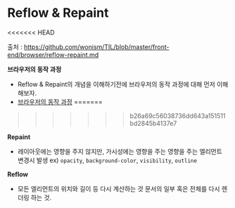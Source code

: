# Reflow & Repaint
<<<<<<< HEAD

출처 : https://github.com/wonism/TIL/blob/master/front-end/browser/reflow-repaint.md

<b>브라우저의 동작 과정</b>

- Reflow & Repaint의 개념을 이해하기전에 브라우저의 동작 과정에 대해 먼저 이해해보자.
- <a href="https://github.com/sangheon-kim/knowledge-warehouse/tree/master/Browser">브라우저의 동작 과정</a>
=======
>>>>>>> b26a69c56038736dd643a151511bd2845b4137e7

<b>Repaint</b>

- 레이아웃에는 영향을 주지 않지만, 가시성에는 영향을 주는 영향을 주는 엘리먼트 변경시 발생
  ex) <code>opacity</code>, <code>background-color</code>, <code>visibility</code>, <code>outline</code>

<b>Reflow</b>

- 모든 엘리먼트의 위치와 길이 등 다시 계산하는 것 문서의 일부 혹은 전체를 다시 렌더링 하는 것.
